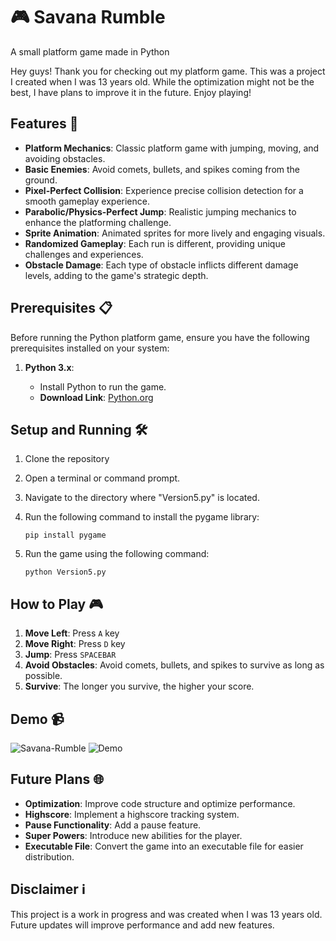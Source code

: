 # 🎮 Savana Rumble
A small platform game made in Python

Hey guys! Thank you for checking out my platform game. This was a project I created when I was 13 years old. While the optimization might not be the best, I have plans to improve it in the future. Enjoy playing!

## Features 🌟
- **Platform Mechanics**: Classic platform game with jumping, moving, and avoiding obstacles.
- **Basic Enemies**: Avoid comets, bullets, and spikes coming from the ground.
- **Pixel-Perfect Collision**: Experience precise collision detection for a smooth gameplay experience.
- **Parabolic/Physics-Perfect Jump**: Realistic jumping mechanics to enhance the platforming challenge.
- **Sprite Animation**: Animated sprites for more lively and engaging visuals.
- **Randomized Gameplay**: Each run is different, providing unique challenges and experiences.
- **Obstacle Damage**: Each type of obstacle inflicts different damage levels, adding to the game's strategic depth.

## Prerequisites 📋
Before running the Python platform game, ensure you have the following prerequisites installed on your system:
1. **Python 3.x**:
   
   - Install Python to run the game.
   - **Download Link**: [Python.org](https://www.python.org/downloads/)
   
## Setup and Running 🛠️
1. Clone the repository
3. Open a terminal or command prompt.
4. Navigate to the directory where "Version5.py" is located.
5. Run the following command to install the pygame library:
  
     ```
     pip install pygame
     ```
6. Run the game using the following command:
   
    ```
    python Version5.py
    ```

## How to Play 🎮
1. **Move Left**: Press `A` key
2. **Move Right**: Press `D` key
3. **Jump**: Press `SPACEBAR`
4. **Avoid Obstacles**: Avoid comets, bullets, and spikes to survive as long as possible.
5. **Survive**: The longer you survive, the higher your score.

## Demo 📹
![Savana-Rumble](https://github.com/DavidHlavacek/PythonPlatformGame/assets/73235575/331f24ed-970b-4f0f-8c2f-5a898c8e5abf)
![Demo](https://github.com/DavidHlavacek/PythonPlatformGame/assets/73235575/fb545c1b-ccdc-44b4-8501-1eff5b814c91)

## Future Plans 🌐
- **Optimization**: Improve code structure and optimize performance.
- **Highscore**: Implement a highscore tracking system.
- **Pause Functionality**: Add a pause feature.
- **Super Powers**: Introduce new abilities for the player.
- **Executable File**: Convert the game into an executable file for easier distribution.

## Disclaimer ℹ️
This project is a work in progress and was created when I was 13 years old. Future updates will improve performance and add new features.
